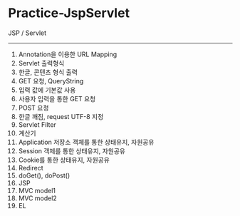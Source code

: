 # Practice-JspServlet
JSP / Servlet 

<hr>

1. Annotation을 이용한 URL Mapping
2. Servlet 출력형식
3. 한글, 콘텐츠 형식 출력
4. GET 요청, QueryString
5. 입력 값에 기본값 사용
6. 사용자 입력을 통한 GET 요청
7. POST 요청
8. 한글 깨짐, request UTF-8 지정 
9. Servlet Filter
10. 계산기
11. Application 저장소 객체를 통한 상태유지, 자원공유
12. Session 객체를 통한 상태유지, 자원공유
13. Cookie를 통한 상태유지, 자원공유
14. Redirect
15. doGet(), doPost()
16. JSP
17. MVC model1
18. MVC model2
19. EL
